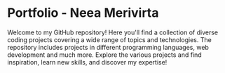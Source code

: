 # Portfolio - Neea Merivirta
Welcome to my GitHub repository! Here you'll find a collection of diverse coding projects covering a wide range of topics and technologies. The repository includes projects in different programming languages, web development and much more. Explore the various projects and find inspiration, learn new skills, and discover my expertise!
